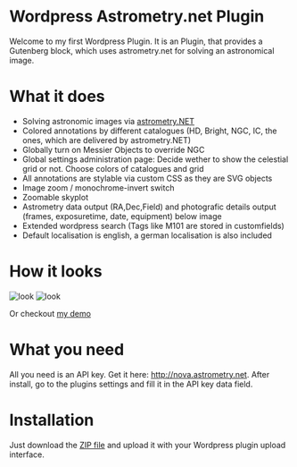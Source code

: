 # Wordpress Astrometry.net Plugin
Welcome to my first Wordpress Plugin. It is an Plugin, that provides a Gutenberg block, which uses astrometry.net for solving an astronomical image.

# What it does
- Solving astronomic images via [astrometry.NET](http://nova.astrometry.net)
- Colored annotations by different catalogues (HD, Bright, NGC, IC, the ones, which are delivered by astrometry.NET)
- Globally turn on Messier Objects to override NGC
- Global settings administration page: Decide wether to show the celestial grid or not. Choose colors of catalogues and grid
- All annotations are stylable via custom CSS as they are SVG objects
- Image zoom / monochrome-invert switch
- Zoomable skyplot
- Astrometry data output (RA,Dec,Field) and photografic details output (frames, exposuretime, date, equipment) below image
- Extended wordpress search (Tags like M101 are stored in customfields)
- Default localisation is english, a german localisation is also included

# How it looks
![look](https://github.com/MattChique/WordpressAstrometry/raw/master/assets/example1.png)
![look](https://github.com/MattChique/WordpressAstrometry/raw/master/assets/example2.png)

Or checkout [my demo](https://www.cloudgap.de/2021/ngc1893/)

# What you need
All you need is an API key. Get it here: http://nova.astrometry.net. After install, go to the plugins settings and fill it in the API key data field.

# Installation
Just download the [ZIP file](https://github.com/MattChique/WordpressAstrometry/archive/master.zip) and upload it with your Wordpress plugin upload interface.
